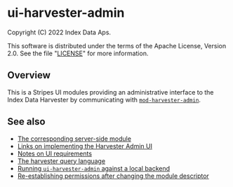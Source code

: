 # ui-harvester-admin

Copyright (C) 2022 Index Data Aps.

This software is distributed under the terms of the Apache License, Version 2.0. See the file "[LICENSE](LICENSE)" for more information.

## Overview

This is a Stripes UI modules providing an administrative interface to the Index Data Harvester by communicating with [`mod-harvester-admin`](https://github.com/indexdata/mod-harvester-admin).

## See also

* [The corresponding server-side module](https://github.com/indexdata/mod-harvester-admin)
* [Links on implementing the Harvester Admin UI](doc/links.md)
* [Notes on UI requirements](doc/ui.md)
* [The harvester query language](doc/query-language.md)
* [Running `ui-harvester-admin` against a local backend](doc/running.md)
* [Re-establishing permissions after changing the module descriptor](doc/permissions.md)

